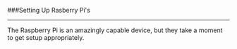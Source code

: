 ###Setting Up Rasberry Pi's

----------

The Raspberry Pi is an amazingly capable device, but they take a moment to get setup appropriately.

